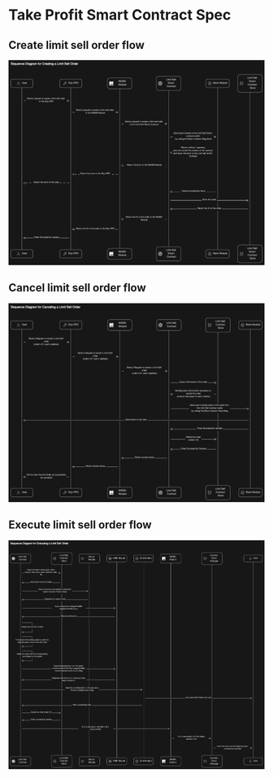 # Take Profit Smart Contract Spec

## Create limit sell order flow

![Sequence Diagram for Creating a Take Profit Order](./eraser/assets/diagram-ls-create.png)

## Cancel limit sell order flow

![Sequence Diagram for Canceling a Take Profit Order](./eraser/assets/diagram-ls-cancel.png)

## Execute limit sell order flow

![Sequence Diagram for Executing a Take Profit Order](./eraser/assets/diagram-ls-exec.png)
